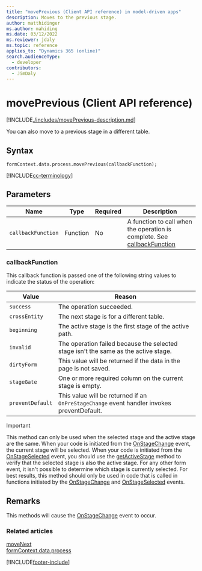 ```yaml
---
title: "movePrevious (Client API reference) in model-driven apps"
description: Moves to the previous stage.
author: matthidinger
ms.author: mahiding
ms.date: 03/12/2022
ms.reviewer: jdaly
ms.topic: reference
applies_to: "Dynamics 365 (online)"
search.audienceType: 
  - developer
contributors:
  - JimDaly
---
```

# movePrevious (Client API reference)

[!INCLUDE[./includes/movePrevious-description.md](./includes/movePrevious-description.md)]

You can also move to a previous stage in a different table.

## Syntax

`formContext.data.process.movePrevious(callbackFunction);`

[!INCLUDE[cc-terminology](../../../../../data-platform/includes/cc-terminology.md)]


## Parameters

|Name|Type|Required|Description|
|---|---|---|---|
|`callbackFunction`|Function|No| A function to call when the operation is complete. See [callbackFunction](#callbackfunction) |

### callbackFunction

This callback function is passed one of the following string values to indicate the status of the operation:

|Value|Reason|
|---|---|
|`success`|The operation succeeded.|
|`crossEntity`|The next stage is for a different table.|
|`beginning`|The active stage is the first stage of the active path.|
|`invalid`|The operation failed because the selected stage isn't the same as the active stage.|
|`dirtyForm`|This value will be returned if the data in the page is not saved.|
|`stageGate`|One or more required column on the current stage is empty.|
|`preventDefault`|This value will be returned if an `OnPreStageChange` event handler invokes preventDefault.|

>[!IMPORTANT]
>This method can only be used when the selected stage and the active stage are the same. When your code is initiated from the [OnStageChange](../../events/onstagechange.md) event, the current stage will be selected. When your code is initiated from the [OnStageSelected](../../events/onstageselected.md) event, you should use the [getActiveStage](../activestage/getActiveStage.md) method to verify that the selected stage is also the active stage. For any other form event, it isn't possible to determine which stage is currently selected. For best results, this method should only be used in code that is called in functions initiated by the [OnStageChange](../../events/onstagechange.md) and [OnStageSelected](../../events/onstageselected.md) events.

## Remarks

This methods will cause the [OnStageChange](../../events/onstagechange.md) event to occur.

### Related articles

[moveNext](moveNext.md)   
[formContext.data.process](../../formContext-data-process.md)
 
[!INCLUDE[footer-include](../../../../../../includes/footer-banner.md)]
